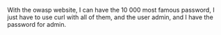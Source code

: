 With the owasp website, I can have the 10 000 most famous password, I just have to use curl with all of them, and the user admin, and I have the password for admin. 